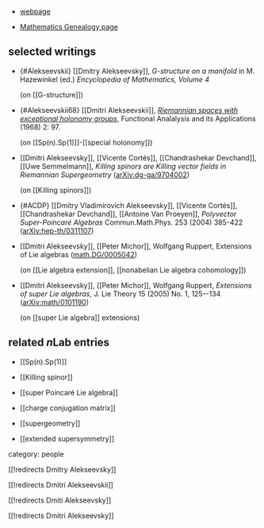 
* [webpage](http://iitp.ru/en/users/2420.htm)

* [Mathematics Genealogy page](https://www.genealogy.math.ndsu.nodak.edu/id.php?id=79852)

## selected writings

* {#Alekseevskii} [[Dmitry Alekseevsky]], _$G$-structure on a manifold_ in M. Hazewinkel (ed.) _Encyclopedia of Mathematics, Volume 4_

  (on [[G-structure]])

* {#Alekseevskii68} [[Dmitri Alekseevskii]], [_Riemannian spaces with exceptional holonomy groups_](https://link.springer.com/article/10.1007%2FBF01075943), Functional Analalysis and its Applications (1968) 2: 97.

  (on [[Sp(n).Sp(1)]]-[[special holonomy]])


* [[Dmitri Alekseevsky]], [[Vicente Cortés]], [[Chandrashekar Devchand]], [[Uwe Semmelmann]], _Killing spinors are Killing vector fields in Riemannian Supergeometry_ ([arXiv:dg-ga/9704002](http://arxiv.org/abs/dg-ga/9704002))

  (on [[Killing spinors]])


* {#ACDP} [[Dmitry Vladimirovich Alekseevsky]], [[Vicente Cortés]], [[Chandrashekar Devchand]], [[Antoine Van Proeyen]], _Polyvector Super-Poincar&#233; Algebras_ Commun.Math.Phys. 253 (2004) 385-422 ([arXiv:hep-th/0311107](http://arxiv.org/abs/hep-th/0311107))

* [[Dmitri Alekseevsky]], [[Peter Michor]], Wolfgang Ruppert, Extensions of Lie algebras ([math.DG/0005042](http://arxiv.org/abs/math/0005042))

  (on [[Lie algebra extension]], [[nonabelian Lie algebra cohomology]])  

* [[Dmitri Alekseevsky]], [[Peter Michor]], Wolfgang Ruppert, _Extensions of super Lie algebras_, J. Lie Theory 15 (2005) No. 1, 125--134 ([arXiv:math/0101190](http://arxiv.org/abs/math/0101190))

  (on [[super Lie algebra]] extensions)

## related $n$Lab entries

* [[Sp(n).Sp(1)]]

* [[Killing spinor]]

* [[super Poincaré Lie algebra]]

* [[charge conjugation matrix]]

* [[supergeometry]]

* [[extended supersymmetry]]

category: people

[[!redirects Dmitry Alekseevsky]]

[[!redirects Dmitri Alekseevskii]]

[[!redirects Dmiti Alekseevsky]]

[[!redirects Dmitri Alekseevsky]]
